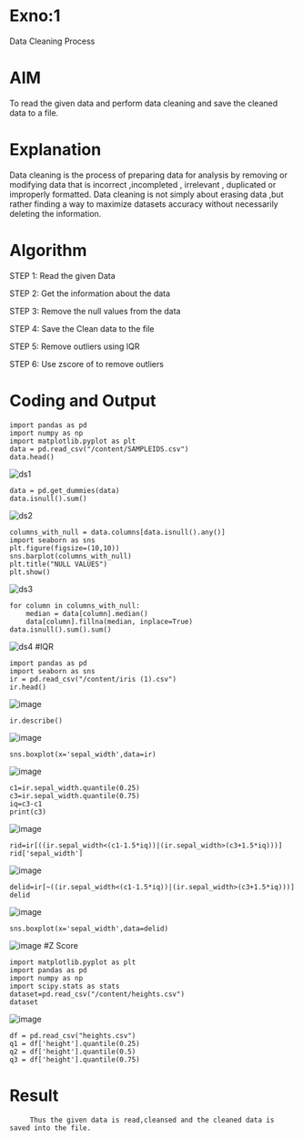 # Exno:1
Data Cleaning Process

# AIM
To read the given data and perform data cleaning and save the cleaned data to a file.

# Explanation
Data cleaning is the process of preparing data for analysis by removing or modifying data that is incorrect ,incompleted , irrelevant , duplicated or improperly formatted. Data cleaning is not simply about erasing data ,but rather finding a way to maximize datasets accuracy without necessarily deleting the information.

# Algorithm
STEP 1: Read the given Data

STEP 2: Get the information about the data

STEP 3: Remove the null values from the data

STEP 4: Save the Clean data to the file

STEP 5: Remove outliers using IQR

STEP 6: Use zscore of to remove outliers

# Coding and Output
```
import pandas as pd
import numpy as np
import matplotlib.pyplot as plt
data = pd.read_csv("/content/SAMPLEIDS.csv")
data.head()
```
![ds1](https://github.com/Kalpanareshma/exno1/assets/122040453/f078cf22-2a6b-4655-a82a-2a4894e68017)
```
data = pd.get_dummies(data)
data.isnull().sum()
```
![ds2](https://github.com/Kalpanareshma/exno1/assets/122040453/6c5cd81d-9cec-4e63-97ec-5dee5e1575cb)
```
columns_with_null = data.columns[data.isnull().any()]
import seaborn as sns
plt.figure(figsize=(10,10))
sns.barplot(columns_with_null)
plt.title("NULL VALUES")
plt.show()
```
![ds3](https://github.com/Kalpanareshma/exno1/assets/122040453/77679d67-4378-45b2-a61f-f778723f6d4d)
```
for column in columns_with_null:
    median = data[column].median()  
    data[column].fillna(median, inplace=True)
data.isnull().sum().sum()
```
![ds4](https://github.com/Kalpanareshma/exno1/assets/122040453/ecfa0ada-740f-4aec-9bfa-0e0d1ded38d7)
#IQR
```
import pandas as pd
import seaborn as sns
ir = pd.read_csv("/content/iris (1).csv")
ir.head()
```
![image](https://github.com/Kalpanareshma/exno1/assets/122040453/a435e325-7337-4220-ae10-d51f5381ddae)
```
ir.describe()
```
![image](https://github.com/Kalpanareshma/exno1/assets/122040453/32410ed8-76e3-4e1c-923e-f6345797a04e)
```
sns.boxplot(x='sepal_width',data=ir)
```
![image](https://github.com/Kalpanareshma/exno1/assets/122040453/362cfcaf-b13a-4b52-b503-cec25494b892)
```
c1=ir.sepal_width.quantile(0.25)
c3=ir.sepal_width.quantile(0.75)
iq=c3-c1
print(c3)
```
![image](https://github.com/Kalpanareshma/exno1/assets/122040453/92a05b8a-3e20-4fd0-9b05-6b32a9692b14)
```
rid=ir[((ir.sepal_width<(c1-1.5*iq))|(ir.sepal_width>(c3+1.5*iq)))]
rid['sepal_width']
```
![image](https://github.com/Kalpanareshma/exno1/assets/122040453/2fe90fd2-38a7-45e5-8f91-3b31b979c7a5)
```
delid=ir[~((ir.sepal_width<(c1-1.5*iq))|(ir.sepal_width>(c3+1.5*iq)))]
delid
```
![image](https://github.com/Kalpanareshma/exno1/assets/122040453/e7495149-035b-4544-9766-8e7371737e12)
```
sns.boxplot(x='sepal_width',data=delid)
```
![image](https://github.com/Kalpanareshma/exno1/assets/122040453/3991c6b2-6efc-4be1-bb7c-a279ce507297)
#Z Score
```
import matplotlib.pyplot as plt
import pandas as pd
import numpy as np
import scipy.stats as stats
dataset=pd.read_csv("/content/heights.csv")
dataset
```
![image](https://github.com/Kalpanareshma/exno1/assets/122040453/21af3c8c-f10f-449f-a596-3dd4c981ed94)
```
df = pd.read_csv("heights.csv")
q1 = df['height'].quantile(0.25)
q2 = df['height'].quantile(0.5)
q3 = df['height'].quantile(0.75)
```
















# Result
         Thus the given data is read,cleansed and the cleaned data is saved into the file.

